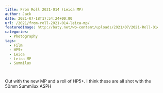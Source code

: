 ```yaml
---
title: From Roll 2021-014 (Leica MP)
author: Jack
date: 2021-07-18T17:54:24+00:00
url: /2021/from-roll-2021-014-leica-mp/
featuredImage: http://baty.net/wp-content/uploads/2021/07/2021-Roll-014-28-positive.jpg
categories:
  - Photography
tags:
  - Film
  - HP5+
  - Leica
  - Leica MP
  - Summilux

---
```

<!--kg-card-begin: html-->

Out with the new MP and a roll of HP5+. I think these are all shot with the 50mm Summilux ASPH

<div class="wp-block-envira-envira-gallery">
</div>

<!--kg-card-end: html-->